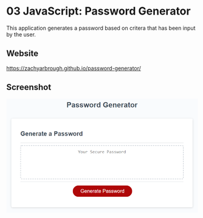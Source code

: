 # 03 JavaScript: Password Generator

This application generates a password based on critera that has been input by the user.

## Website

https://zachyarbrough.github.io/password-generator/

## Screenshot

![password generator demo](./assets/generate-password.png)